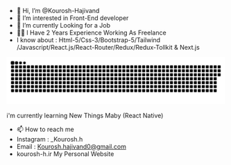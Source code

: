 - 👋 Hi, I’m @Kourosh-Hajivand
- 👀 I’m interested in Front-End developer
- 🌱 I’m currently Looking for a Job
- 👨‍💻 I Have 2 Years Experience Working As Freelance 
- I know about : Html-5/Css-3/Bootstrap-5/Tailwind
/Javascript/React.js/React-Router/Redux/Redux-Tollkit & Next.js

<a href=#><img src="contributions.svg"></a>

i'm currently learning New Things Maby (React Native)

- 📫 How to reach me 
- Instagram : _Kourosh.h
- Email : Kourosh.hajivand0@gmail.com
- kourosh-h.ir My Personal Website
